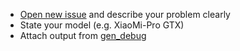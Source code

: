 - [Open new issue](https://github.com/daliansky/XiaoMi-Pro/issues/new) and describe your problem clearly
- State your model (e.g. XiaoMi-Pro GTX)
- Attach output from [gen_debug](https://www.tonymacx86.com/threads/tool-generate-proper-problem-reporting-files.235953)